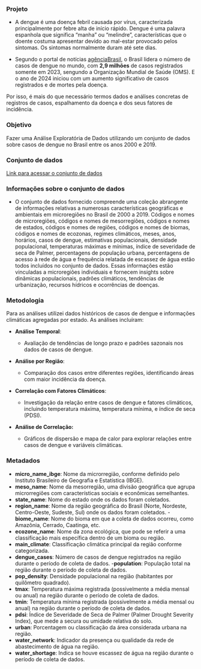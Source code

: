 ### **Projeto**

- A dengue é uma doença febril causada por vírus, caracterizada principalmente por febre alta de início rápido. Dengue é uma palavra espanhola que significa “manha” ou “melindre”, características que o doente costuma apresentar devido ao mal-estar provocado pelos sintomas. Os sintomas normalmente duram até sete dias.

- Segundo o portal de notícias [agênciaBrasil](https://agenciabrasil.ebc.com.br/saude/noticia/2023-12/brasil-e-pais-com-mais-casos-de-dengue-no-mundo-mostra-dados-da-oms), o Brasil lidera o número de casos de dengue no mundo, com **2,9 milhões** de casos registrados somente em 2023, sengundo a Organização Mundial de Saúde (OMS). E o ano de 2024 iniciou com um aumento significativo de casos registrados e de mortes pela doença.

Por isso, é mais do que necessário termos dados e análises concretas de registros de casos, espalhamento da doença e dos seus fatores de incidência.

### **Objetivo**

Fazer uma Análise Exploratória de Dados utilizando um conjunto de dados sobre casos de dengue no Brasil entre os anos 2000 e 2019.

### **Conjunto de dados**

[Link para acessar o conjunto de dados](https://www.kaggle.com/datasets/raomuhammadsaeedali/brazil-dengue-dataset-2000-2019/data?select=data_2000_2019.csv)

### **Informações sobre o conjunto de dados**

- O conjunto de dados fornecido compreende uma coleção abrangente de informações relativas a numerosas características geográficas e ambientais em microregiões no Brasil de 2000 a 2019. Códigos e nomes de microregiões, códigos e nomes de mesorregiões, códigos e nomes de estados, códigos e nomes de regiões, códigos e nomes de biomas, códigos e nomes de ecozonas, regimes climáticos, meses, anos, horários, casos de dengue, estimativas populacionais, densidade populacional, temperaturas máximas e mínimas, índice de severidade de seca de Palmer, percentagens de população urbana, percentagens de acesso à rede de água e frequência relatada de escassez de água estão todos incluídos no conjunto de dados. Essas informações estão vinculadas a microregiões individuais e fornecem insights sobre dinâmicas populacionais, padrões climáticos, tendências de urbanização, recursos hídricos e ocorrências de doenças.

### **Metodologia**

Para as análises utilizei dados históricos de casos de dengue e informações climáticas agregadas por estado. As análises incluíram:

- **Análise Temporal**:
  - Avaliação de tendências de longo prazo e padrões sazonais nos dados de casos de dengue.

- **Análise por Região**:
  - Comparação dos casos entre diferentes regiões, identificando áreas com maior incidência da doença.

- **Correlação com Fatores Climáticos**:
  - Investigação da relação entre casos de dengue e fatores climáticos, incluindo temperatura máxima, temperatura mínima, e índice de seca (PDSI).

- **Análise de Correlação:**
  - Gráficos de dispersão e mapa de calor para explorar relações entre casos de dengue e variáveis climáticas.

### **Metadados**

- **micro_name_ibge**: Nome da microrregião, conforme definido pelo Instituto Brasileiro de Geografia e Estatística (IBGE).
- **meso_name**: Nome da mesorregião, uma divisão geográfica que agrupa microrregiões com características sociais e econômicas semelhantes.
- **state_name**: Nome do estado onde os dados foram coletados.
- **region_name**: Nome da região geográfica do Brasil (Norte, Nordeste, Centro-Oeste, Sudeste, Sul) onde os dados foram coletados.
-**biome_name**: Nome do bioma em que a coleta de dados ocorreu, como Amazônia, Cerrado, Caatinga, etc.
- **ecozone_name**: Nome da zona ecológica, que pode se referir a uma classificação mais específica dentro de um bioma ou região.
- **main_climate**: Classificação climática principal da região conforme categorizada.
- **dengue_cases**: Número de casos de dengue registrados na região durante o período de coleta de dados.
-**population**: População total na região durante o período de coleta de dados.
- **pop_density**: Densidade populacional na região (habitantes por quilômetro quadrado).
- **tmax**: Temperatura máxima registrada (possivelmente a média mensal ou anual) na região durante o período de coleta de dados.
- **tmin**: Temperatura mínima registrada (possivelmente a média mensal ou anual) na região durante o período de coleta de dados.
- **pdsi**: Índice de Severidade de Seca de Palmer (Palmer Drought Severity Index), que mede a secura ou umidade relativa do solo.
- **urban**: Porcentagem ou classificação da área considerada urbana na região.
- **water_network**: Indicador da presença ou qualidade da rede de abastecimento de água na região.
- **water_shortage**: Indica se houve escassez de água na região durante o período de coleta de dados.
